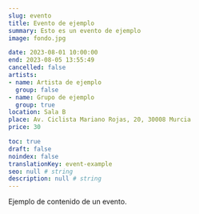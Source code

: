 ```yaml
---
slug: evento
title: Evento de ejemplo
summary: Esto es un evento de ejemplo
image: fondo.jpg

date: 2023-08-01 10:00:00
end: 2023-08-05 13:55:49
cancelled: false
artists:
- name: Artista de ejemplo
  group: false
- name: Grupo de ejemplo
  group: true
location: Sala B
place: Av. Ciclista Mariano Rojas, 20, 30008 Murcia
price: 30

toc: true
draft: false
noindex: false
translationKey: event-example
seo: null # string
description: null # string
---
```

Ejemplo de contenido de un evento.